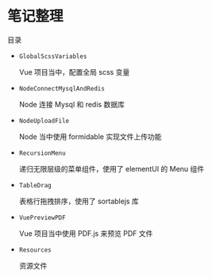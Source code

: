 # 笔记整理

目录
- `GlobalScssVariables`

  Vue 项目当中，配置全局 scss 变量

- `NodeConnectMysqlAndRedis`

  Node 连接 Mysql 和 redis 数据库

- `NodeUploadFile`

  Node 当中使用 formidable 实现文件上传功能

- `RecursionMenu`

  递归无限层级的菜单组件，使用了 elementUI 的 Menu 组件

- `TableDrag`
  
  表格行拖拽排序，使用了 sortablejs 库

- `VuePreviewPDF`

  Vue 项目当中使用 PDF.js 来预览 PDF 文件

- `Resources`

  资源文件
